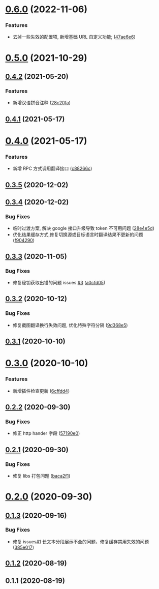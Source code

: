 # [0.6.0](https://github.com/roojay520/bobplugin-google-translate/compare/v0.5.0...v0.6.0) (2022-11-06)


### Features

* 去掉一些失效的配置项, 新增基础 URL 自定义功能; ([47ae6e6](https://github.com/roojay520/bobplugin-google-translate/commit/47ae6e6efff87730dbf689f43970e74119957975))



# [0.5.0](https://github.com/roojay520/bobplugin-google-translate/compare/v0.4.2...v0.5.0) (2021-10-29)

## [0.4.2](https://github.com/roojay520/bobplugin-google-translate/compare/v0.4.1...v0.4.2) (2021-05-20)

### Features

- 新增汉语拼音注释 ([28c20fa](https://github.com/roojay520/bobplugin-google-translate/commit/28c20facc2dff823d3ccf50cc3e48973650430dc))

## [0.4.1](https://github.com/roojay520/bobplugin-google-translate/compare/v0.4.0...v0.4.1) (2021-05-17)

# [0.4.0](https://github.com/roojay520/bobplugin-google-translate/compare/v0.3.5...v0.4.0) (2021-05-17)

### Features

- 新增 RPC 方式调用翻译接口 ([c88266c](https://github.com/roojay520/bobplugin-google-translate/commit/c88266c690b206b096688f5c1d67a736d5e1df82))

## [0.3.5](https://github.com/roojay520/bobplugin-google-translate/compare/v0.3.4...v0.3.5) (2020-12-02)

## [0.3.4](https://github.com/roojay520/bobplugin-google-translate/compare/v0.3.3...v0.3.4) (2020-12-02)

### Bug Fixes

- 临时过渡方案, 解决 google 接口升级导致 token 不可用问题 ([28e4e5d](https://github.com/roojay520/bobplugin-google-translate/commit/28e4e5db5034d0d43abf151443050951ff5fbe5d))
- 优化结果缓存方式,修复切换源或目标语言时翻译结果不更新的问题 ([f904290](https://github.com/roojay520/bobplugin-google-translate/commit/f904290bdad307e7711e8972e6c34dcd5044909e))

## [0.3.3](https://github.com/roojay520/bobplugin-google-translate/compare/v0.3.2...v0.3.3) (2020-11-05)

### Bug Fixes

- 修复秘钥获取出错的问题 issues [#3](https://github.com/roojay520/bobplugin-google-translate/issues/3) ([a0cfd05](https://github.com/roojay520/bobplugin-google-translate/commit/a0cfd05ce1a1ad04c0c98bc3c9fbef830f35747f))

## [0.3.2](https://github.com/roojay520/bobplugin-google-translate/compare/v0.3.1...v0.3.2) (2020-10-12)

### Bug Fixes

- 修复截图翻译换行失效问题, 优化特殊字符分隔 ([9d368e5](https://github.com/roojay520/bobplugin-google-translate/commit/9d368e5a848359dbe900c72847d6de32823fcbc2))

## [0.3.1](https://github.com/roojay520/bobplugin-google-translate/compare/v0.3.0...v0.3.1) (2020-10-10)

# [0.3.0](https://github.com/roojay520/bobplugin-google-translate/compare/v0.2.2...v0.3.0) (2020-10-10)

### Features

- 新增插件检查更新 ([6cffdd4](https://github.com/roojay520/bobplugin-google-translate/commit/6cffdd483bed143ea23e3961ac4837d1f5fc61ec))

## [0.2.2](https://github.com/roojay520/bobplugin-google-translate/compare/v0.2.1...v0.2.2) (2020-09-30)

### Bug Fixes

- 修正 http hander 字段 ([57190e0](https://github.com/roojay520/bobplugin-google-translate/commit/57190e071344d9c5f59a5a3487a48bc7f81f5800))

## [0.2.1](https://github.com/roojay520/bobplugin-google-translate/compare/v0.2.0...v0.2.1) (2020-09-30)

### Bug Fixes

- 修复 libs 打包问题 ([baca2f1](https://github.com/roojay520/bobplugin-google-translate/commit/baca2f1d450aad92e7e724352c928c6e7ee9176c))

# [0.2.0](https://github.com/roojay520/bobplugin-google-translate/compare/v0.1.3...v0.2.0) (2020-09-30)

## [0.1.3](https://github.com/roojay520/bobplugin-google-translate/compare/v0.1.2...v0.1.3) (2020-09-16)

### Bug Fixes

- 修复 issues[#1](https://github.com/roojay520/bobplugin-google-translate/issues/1) 长文本分段展示不全的问题，修复缓存禁用失效的问题 ([385e017](https://github.com/roojay520/bobplugin-google-translate/commit/385e0175def739b0a39dad336cf0203ca4cea94c))

## [0.1.2](https://github.com/roojay520/bobplugin-google-translate/compare/v0.1.1...v0.1.2) (2020-08-19)

## 0.1.1 (2020-08-19)
